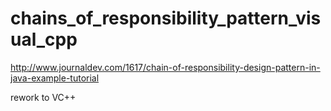 chains_of_responsibility_pattern_visual_cpp
===========================================

http://www.journaldev.com/1617/chain-of-responsibility-design-pattern-in-java-example-tutorial

rework to VC++
